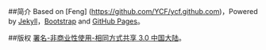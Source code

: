 ##简介
Based on [Feng] (https://github.com/YCF/ycf.github.com)，Powered by [Jekyll](https://github.com/mojombo/jekyll)，[Bootstrap](http://twitter.github.com/bootstrap/) and [GitHub Pages](http://pages.github.com/)。

##版权
[署名-非商业性使用-相同方式共享 3.0 中国大陆](http://creativecommons.org/licenses/by-nc-sa/3.0/cn/)。